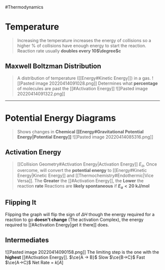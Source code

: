 #Thermodynamics 
# Temperature
> Increasing the temperature increases the energy of collisions so a higher \% of collisions have enough energy to start the reaction.
> Reaction rate usually **doubles every 10$\degree$c**

## Maxwell Boltzman Distribution
> A distribution of temperature ([[Energy#Kinetic Energy]]) in a gas.
![[Pasted image 20220414091028.png]]
Determines what **percentage** of molecules are past the [[#Activation Energy]]
![[Pasted image 20220414091322.png]]
---

# Potential Energy Diagrams
> Shows changes in **Chemical [[Energy#Gravitational Potential Energy|Potential Energy]]** 
![[Pasted image 20220414085316.png]]
## Activation Energy
> [[Collision Geometry#Activation Energy|Activation Energy]] $E_{a}$, Once overcome, will convert the **potential energy** to [[Energy#Kinetic Energy|Kinetic Energy]] and [[Thermochemistry#Endothermic|Vice Versa]].
> The **Greater** the [[#Activation Energy]], the **Lower** the reaction **rate** 
> Reactions are **likely spontaneous** if **$E_{a}<20$ kJ/mol**

## Flipping It
Flipping the graph will flip the sign of $\Delta H$
though the energy required for a reaction to go **doesn't change** (The activation Complex), the energy required to [[#Activation Energy|get it there]] does.
## Intermediates
![[Pasted image 20220414090158.png]]
The limiting step is the one with the **highest** [[#Activation Energy]].
$\ce{A -> B}$ Slow
$\ce{B->C}$ Fast
$\ce{A->C}$ Net
Rate = $k[A]$ 